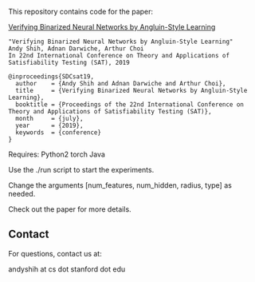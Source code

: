 This repository contains code for the paper:

[Verifying Binarized Neural Networks by Angluin-Style Learning](https://cs.stanford.edu/~andyshih/assets/pdf/SDCsat19.pdf)

```
"Verifying Binarized Neural Networks by Angluin-Style Learning"
Andy Shih, Adnan Darwiche, Arthur Choi
In 22nd International Conference on Theory and Applications of Satisfiability Testing (SAT), 2019

@inproceedings{SDCsat19,
  author    = {Andy Shih and Adnan Darwiche and Arthur Choi},
  title     = {Verifying Binarized Neural Networks by Angluin-Style Learning},
  booktitle = {Proceedings of the 22nd International Conference on Theory and Applications of Satisfiability Testing (SAT)},
  month     = {july},
  year      = {2019},
  keywords  = {conference}
}
```

Requires:
Python2
torch
Java

Use the ./run script to start the experiments.

Change the arguments [num_features, num_hidden, radius, type] as needed.

Check out the paper for more details.

## Contact
For questions, contact us at:

andyshih at cs dot stanford dot edu
